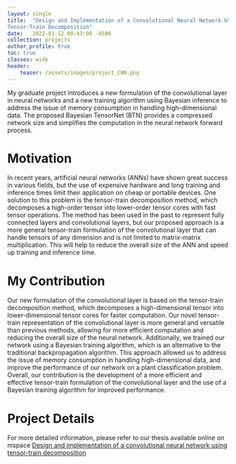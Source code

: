 ```yaml
---
layout: single
title:  "Design and Implementation of a Convolutional Neural Network Using
Tensor-Train Decomposition"
date:   2022-01-12 00:43:00 -0500
collection: projects
author_profile: true
toc: true
classes: wide
header:
    teaser: /assets/images/project_CNN.png
---
```


My graduate project introduces a new formulation of the convolutional layer in neural networks and a new training algorithm using Bayesian inference to address the issue of memory consumption in handling high-dimensional data. The proposed Bayesian TensorNet (BTN) provides a compressed network size and simplifies the computation in the neural network forward process.

# Motivation
In recent years, artificial neural networks (ANNs) have shown great success in various fields, but the use of expensive hardware and long training and inference times limit their application on cheap or portable devices. One solution to this problem is the tensor-train decomposition method, which decomposes a high-order tensor into lower-order tensor cores with fast tensor operations. The method has been used in the past to represent fully connected layers and convolutional layers, but our proposed approach is a more general tensor-train formulation of the convolutional layer that can handle tensors of any dimension and is not limited to matrix-matrix multiplication. This will help to reduce the overall size of the ANN and speed up training and inference time.

# My Contribution
Our new formulation of the convolutional layer is based on the tensor-train decomposition method, which decomposes a high-dimensional tensor into lower-dimensional tensor cores for faster computation. Our novel tensor-train representation of the convolutional layer is more general and versatile than previous methods, allowing for more efficient computation and reducing the overall size of the neural network. Additionally, we trained our network using a Bayesian training algorithm, which is an alternative to the traditional backpropagation algorithm. This approach allowed us to address the issue of memory consumption in handling high-dimensional data, and improve the performance of our network on a plant classification problem. Overall, our contribution is the development of a more efficient and effective tensor-train formulation of the convolutional layer and the use of a Bayesian training algorithm for improved performance.

# Project Details
For more detailed information, please refer to our thesis available online on mspace <a href="https://mspace.lib.umanitoba.ca/handle/1993/36582">Design and implementation of a convolutional neural network using tensor-train decomposition</a>

